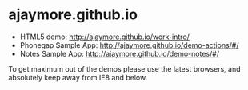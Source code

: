 ajaymore.github.io
==================

- HTML5 demo: http://ajaymore.github.io/work-intro/
- Phonegap Sample App: http://ajaymore.github.io/demo-actions/#/
- Notes Sample App: http://ajaymore.github.io/demo-notes/#/

To get maximum out of the demos please use the latest browsers, and absolutely keep away from IE8 and below.
